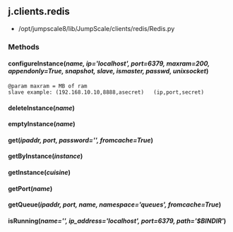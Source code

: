 <!-- toc -->
## j.clients.redis

- /opt/jumpscale8/lib/JumpScale/clients/redis/Redis.py

### Methods

    

#### configureInstance(*name, ip='localhost', port=6379, maxram=200, appendonly=True, snapshot, slave, ismaster, passwd, unixsocket*) 

```
@param maxram = MB of ram
slave example: (192.168.10.10,8888,asecret)   (ip,port,secret)

```

#### deleteInstance(*name*) 

#### emptyInstance(*name*) 

#### get(*ipaddr, port, password='', fromcache=True*) 

#### getByInstance(*instance*) 

#### getInstance(*cuisine*) 

#### getPort(*name*) 

#### getQueue(*ipaddr, port, name, namespace='queues', fromcache=True*) 

#### isRunning(*name='', ip_address='localhost', port=6379, path='$BINDIR'*) 

